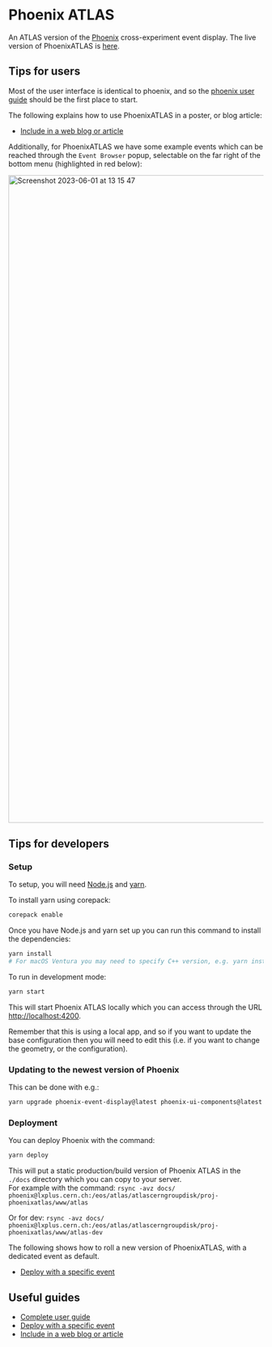 # Phoenix ATLAS

An ATLAS version of the [Phoenix](https://github.com/hsf/phoenix) cross-experiment event display. The live version of PhoenixATLAS is [here](https://phoenixatlas.web.cern.ch/PhoenixATLAS/).

## Tips for users
Most of the user interface is identical to phoenix, and so the [phoenix user guide](https://github.com/HSF/phoenix/blob/master/guides/users.md) should be the first place to start.

The following explains how to use PhoenixATLAS in a poster, or blog article:
* [Include in a web blog or article](./guides/phoenix-iframe.md)

Additionally, for PhoenixATLAS we have some example events which can be reached through the `Event Browser` popup, selectable on the far right of the bottom menu (highlighted in red below):

<img width="1280" alt="Screenshot 2023-06-01 at 13 15 47" src="https://github.com/ATLAS-experiment/PhoenixATLAS/assets/6764617/ec5cacf4-92b8-4ea7-9199-cabbb0e1601f">

## Tips for developers
### Setup

To setup, you will need [Node.js](https://nodejs.org/en/download/) and [yarn](https://yarnpkg.com/).

To install yarn using corepack:

```sh
corepack enable
```

Once you have Node.js and yarn set up you can run this command to install the dependencies:

```sh
yarn install
# For macOS Ventura you may need to specify C++ version, e.g. yarn install -std=c++17
```

To run in development mode:

```sh
yarn start
```

This will start Phoenix ATLAS locally which you can access through the URL [http://localhost:4200](http://localhost:4200).

Remember that this is using a local app, and so if you want to update the base configuration then you will need to edit this (i.e. if you want to change the geometry, or the configuration).

### Updating to the newest version of Phoenix
This can be done with e.g.: 
```sh
yarn upgrade phoenix-event-display@latest phoenix-ui-components@latest
```

### Deployment

You can deploy Phoenix with the command:

```sh
yarn deploy
```

This will put a static production/build version of Phoenix ATLAS in the `./docs` directory which you can copy to your server.\
For example with the command: `rsync -avz docs/ phoenix@lxplus.cern.ch:/eos/atlas/atlascerngroupdisk/proj-phoenixatlas/www/atlas`

Or for dev:
`rsync -avz docs/ phoenix@lxplus.cern.ch:/eos/atlas/atlascerngroupdisk/proj-phoenixatlas/www/atlas-dev`

The following shows how to roll a new version of PhoenixATLAS, with a dedicated event as default.
* [Deploy with a specific event](./guides/deploy-specific-event.md)

## Useful guides

* [Complete user guide](https://github.com/HSF/phoenix/blob/master/guides/users.md)
* [Deploy with a specific event](./guides/deploy-specific-event.md)
* [Include in a web blog or article](./guides/phoenix-iframe.md)
